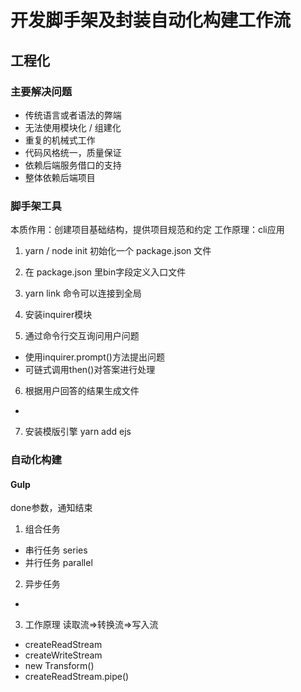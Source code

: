 # **开发脚手架及封装自动化构建工作流**
## 工程化
### 主要解决问题
- 传统语言或者语法的弊端
- 无法使用模块化 / 组建化
- 重复的机械式工作
- 代码风格统一，质量保证
- 依赖后端服务借口的支持
- 整体依赖后端项目


### 脚手架工具
本质作用：创建项目基础结构，提供项目规范和约定
工作原理：cli应用
1. yarn / node init 初始化一个 package.json 文件
2. 在 package.json 里bin字段定义入口文件
3. yarn link 命令可以连接到全局

4. 安装inquirer模块

5. 通过命令行交互询问用户问题
- 使用inquirer.prompt()方法提出问题
- 可链式调用then()对答案进行处理
6. 根据用户回答的结果生成文件
- 

7. 安装模版引擎 yarn add ejs


### 自动化构建

#### Gulp
done参数，通知结束

1. 组合任务
- 串行任务 series
- 并行任务 parallel

2. 异步任务
- 

3. 工作原理
读取流=>转换流=>写入流
- createReadStream
- createWriteStream
- new Transform()
- createReadStream.pipe()